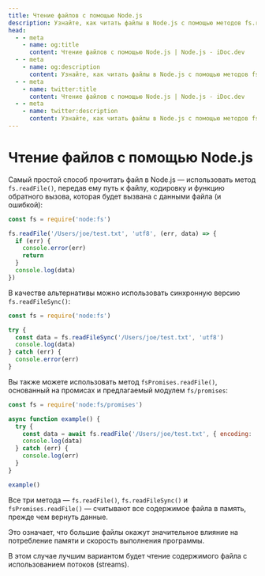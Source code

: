 ```yaml
---
title: Чтение файлов с помощью Node.js
description: Узнайте, как читать файлы в Node.js с помощью методов fs.readFile(), fs.readFileSync() и fsPromises.readFile().
head:
  - - meta
    - name: og:title
      content: Чтение файлов с помощью Node.js | Node.js - iDoc.dev
  - - meta
    - name: og:description
      content: Узнайте, как читать файлы в Node.js с помощью методов fs.readFile(), fs.readFileSync() и fsPromises.readFile().
  - - meta
    - name: twitter:title
      content: Чтение файлов с помощью Node.js | Node.js - iDoc.dev
  - - meta
    - name: twitter:description
      content: Узнайте, как читать файлы в Node.js с помощью методов fs.readFile(), fs.readFileSync() и fsPromises.readFile().
---
```



# Чтение файлов с помощью Node.js

Самый простой способ прочитать файл в Node.js — использовать метод `fs.readFile()`, передав ему путь к файлу, кодировку и функцию обратного вызова, которая будет вызвана с данными файла (и ошибкой):

```javascript
const fs = require('node:fs')

fs.readFile('/Users/joe/test.txt', 'utf8', (err, data) => {
  if (err) {
    console.error(err)
    return
  }
  console.log(data)
})
```

В качестве альтернативы можно использовать синхронную версию `fs.readFileSync()`:

```javascript
const fs = require('node:fs')

try {
  const data = fs.readFileSync('/Users/joe/test.txt', 'utf8')
  console.log(data)
} catch (err) {
  console.error(err)
}
```

Вы также можете использовать метод `fsPromises.readFile()`, основанный на промисах и предлагаемый модулем `fs/promises`:

```javascript
const fs = require('node:fs/promises')

async function example() {
  try {
    const data = await fs.readFile('/Users/joe/test.txt', { encoding: 'utf8' })
    console.log(data)
  } catch (err) {
    console.log(err)
  }
}

example()
```

Все три метода — `fs.readFile()`, `fs.readFileSync()` и `fsPromises.readFile()` — считывают все содержимое файла в память, прежде чем вернуть данные.

Это означает, что большие файлы окажут значительное влияние на потребление памяти и скорость выполнения программы.

В этом случае лучшим вариантом будет чтение содержимого файла с использованием потоков (streams).

